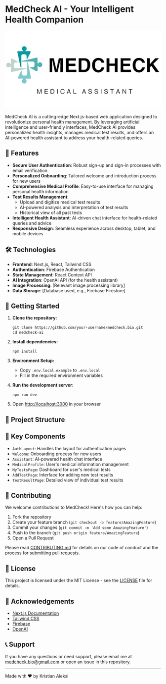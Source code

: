 # MedCheck AI - Your Intelligent Health Companion

![MedCheck AI Logo](public/images/logo.jpg)

MedCheck AI is a cutting-edge Next.js-based web application designed to revolutionize personal health management. By leveraging artificial intelligence and user-friendly interfaces, MedCheck AI provides personalized health insights, manages medical test results, and offers an AI-powered health assistant to address your health-related queries.

## 🌟 Features

- **Secure User Authentication**: Robust sign-up and sign-in processes with email verification
- **Personalized Onboarding**: Tailored welcome and introduction process for new users
- **Comprehensive Medical Profile**: Easy-to-use interface for managing personal health information
- **Test Results Management**: 
  - Upload and digitize medical test results
  - AI-powered analysis and interpretation of test results
  - Historical view of all past tests
- **Intelligent Health Assistant**: AI-driven chat interface for health-related queries and advice
- **Responsive Design**: Seamless experience across desktop, tablet, and mobile devices

## 🛠 Technologies

- **Frontend**: Next.js, React, Tailwind CSS
- **Authentication**: Firebase Authentication
- **State Management**: React Context API
- **AI Integration**: OpenAI API (for the health assistant)
- **Image Processing**: [Relevant image processing library]
- **Data Storage**: [Database used, e.g., Firebase Firestore]

## 🚀 Getting Started

1. **Clone the repository:**
   ```
   git clone https://github.com/your-username/medcheck.bio.git
   cd medcheck-ai
   ```

2. **Install dependencies:**
   ```
   npm install
   ```

3. **Environment Setup:**
   - Copy `.env.local.example` to `.env.local`
   - Fill in the required environment variables

4. **Run the development server:**
   ```
   npm run dev
   ```

5. Open [http://localhost:3000](http://localhost:3000) in your browser

## 📁 Project Structure


## 🔑 Key Components

- `AuthLayout`: Handles the layout for authentication pages
- `Welcome`: Onboarding process for new users
- `Assistant`: AI-powered health chat interface
- `MedicalProfile`: User's medical information management
- `MyTestsPage`: Dashboard for user's medical tests
- `AddTestPage`: Interface for adding new test results
- `TestResultPage`: Detailed view of individual test results

## 🤝 Contributing

We welcome contributions to MedCheck! Here's how you can help:

1. Fork the repository
2. Create your feature branch (`git checkout -b feature/AmazingFeature`)
3. Commit your changes (`git commit -m 'Add some AmazingFeature'`)
4. Push to the branch (`git push origin feature/AmazingFeature`)
5. Open a Pull Request

Please read [CONTRIBUTING.md](CONTRIBUTING.md) for details on our code of conduct and the process for submitting pull requests.

## 📄 License

This project is licensed under the MIT License - see the [LICENSE](LICENSE) file for details.

## 🙏 Acknowledgements

- [Next.js Documentation](https://nextjs.org/docs)
- [Tailwind CSS](https://tailwindcss.com/)
- [Firebase](https://firebase.google.com/)
- [OpenAI](https://openai.com/)

## 📞 Support

If you have any questions or need support, please email me at medcheck.bio@gmail.com or open an issue in this repository.

---

Made with ❤️ by Kristian Aleksi
